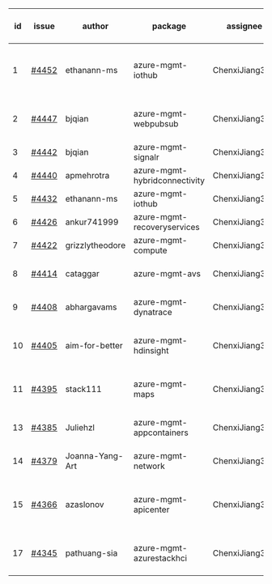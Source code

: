 | id | issue | author | package | assignee | bot advice | created date of issue | target release date | date from target |
| ------ | ------ | ------ | ------ | ------ | ------ | ------ | ------ | :-----: |
| 1 | [#4452](https://github.com/Azure/sdk-release-request/issues/4452) | ethanann-ms | azure-mgmt-iothub | ChenxiJiang333 | duplicated issue  <br> new issue. MultiAPI | 08-17 | 09-22 |  |
| 2 | [#4447](https://github.com/Azure/sdk-release-request/issues/4447) | bjqian | azure-mgmt-webpubsub | ChenxiJiang333 | multi readme link! HoldOn | 08-17 | 09-22 |  |
| 3 | [#4442](https://github.com/Azure/sdk-release-request/issues/4442) | bjqian | azure-mgmt-signalr | ChenxiJiang333 |  | 08-17 | 09-22 |  |
| 4 | [#4440](https://github.com/Azure/sdk-release-request/issues/4440) | apmehrotra | azure-mgmt-hybridconnectivity | ChenxiJiang333 |  | 08-16 | 09-22 |  |
| 5 | [#4432](https://github.com/Azure/sdk-release-request/issues/4432) | ethanann-ms | azure-mgmt-iothub | ChenxiJiang333 | duplicated issue  <br> | 08-15 | 09-22 |  |
| 6 | [#4426](https://github.com/Azure/sdk-release-request/issues/4426) | ankur741999 | azure-mgmt-recoveryservices | ChenxiJiang333 |  | 08-14 | 09-22 |  |
| 7 | [#4422](https://github.com/Azure/sdk-release-request/issues/4422) | grizzlytheodore | azure-mgmt-compute | ChenxiJiang333 |  | 08-12 | 09-22 |  |
| 8 | [#4414](https://github.com/Azure/sdk-release-request/issues/4414) | cataggar | azure-mgmt-avs | ChenxiJiang333 | close to release date.  | 08-08 | 08-25 | 2 |
| 9 | [#4408](https://github.com/Azure/sdk-release-request/issues/4408) | abhargavams | azure-mgmt-dynatrace | ChenxiJiang333 | close to release date.  | 08-08 | 08-25 | 2 |
| 10 | [#4405](https://github.com/Azure/sdk-release-request/issues/4405) | aim-for-better | azure-mgmt-hdinsight | ChenxiJiang333 | close to release date.  FirstBeta | 08-08 | 08-25 | 2 |
| 11 | [#4395](https://github.com/Azure/sdk-release-request/issues/4395) | stack111 | azure-mgmt-maps | ChenxiJiang333 | close to release date.  HoldOn | 08-04 | 08-25 | 2 |
| 13 | [#4385](https://github.com/Azure/sdk-release-request/issues/4385) | Juliehzl | azure-mgmt-appcontainers | ChenxiJiang333 | close to release date.  | 08-02 | 08-25 | 2 |
| 14 | [#4379](https://github.com/Azure/sdk-release-request/issues/4379) | Joanna-Yang-Art | azure-mgmt-network | ChenxiJiang333 | close to release date.  | 07-31 | 08-25 | 2 |
| 15 | [#4366](https://github.com/Azure/sdk-release-request/issues/4366) | azaslonov | azure-mgmt-apicenter | ChenxiJiang333 | close to release date.  FirstBeta HoldOn | 07-26 | 08-25 | 2 |
| 17 | [#4345](https://github.com/Azure/sdk-release-request/issues/4345) | pathuang-sia | azure-mgmt-azurestackhci | ChenxiJiang333 | close to release date.  HoldOn | 07-19 | 08-25 | 2 |
